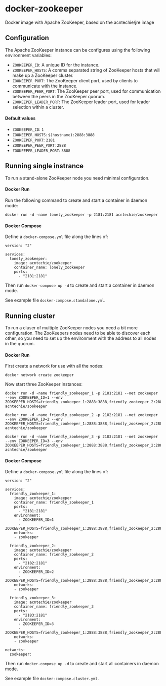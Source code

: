 # docker-zookeeper
Docker image with Apache ZooKeeper, based on the acntechie/jre image

## Configuration
The Apache ZooKeeper instance can be configures using the following environment variables:
* ```ZOOKEEPER_ID```: A unique ID for the instance.
* ```ZOOKEEPER_HOSTS```: A comma separated string of ZooKeeper hosts that will make up a ZooKeeper cluster.
* ```ZOOKEEPER_PORT```: The ZooKeeper client port, used by clients to communicate with the instance.
* ```ZOOKEEPER_PEER_PORT```: The ZooKeeper peer port, used for communication between the peers in the ZooKeeper quorum.
* ```ZOOKEEPER_LEADER_PORT```: The ZooKeeper leader port, used for leader selection within a cluster.

#### Default values
* ```ZOOKEEPER_ID```: ```1```
* ```ZOOKEEPER_HOSTS```: ```$(hostname):2888:3888```
* ```ZOOKEEPER_PORT```: ```2181```
* ```ZOOKEEPER_PEER_PORT```: ```2888```
* ```ZOOKEEPER_LEADER_PORT```: ```3888```

## Running single instrance
To run a stand-alone ZooKeeper node you need minimal configuration.

#### Docker Run
Run the following command to create and start a container in daemon mode:
```
docker run -d -name lonely_zookeeper -p 2181:2181 acntechie/zookeeper
```

#### Docker Compose
Define a ```docker-compose.yml``` file along the lines of:

```
version: "2"

services:
  lonely_zookeeper:
    image: acntechie/zookeeper
    container_name: lonely_zookeeper
    ports:
      - "2181:2181"
```

Then run ```docker-compose up -d``` to create and start a container in daemon mode.

See example file ```docker-compose.standalone.yml```.

## Running cluster
To run a cluser of multiple ZooKeeper nodes you need a bit more configuration.
The ZooKeepers nodes need to be able to discover each other, so you need to set up the environment with the address to all nodes in the quorum.

#### Docker Run
First create a network for use with all the nodes:
```
docker network create zookeeper
```

Now start three ZooKeeper instances:
```
docker run -d -name friendly_zookeeper_1 -p 2181:2181 --net zookeeper --env ZOOKEEPER_ID=1 --env ZOOKEEPER_HOSTS=friendly_zookeeper_1:2888:3888,friendly_zookeeper_2:2888:3888,friendly_zookeeper_3:2888:3888 acntechie/zookeeper
```

```
docker run -d -name friendly_zookeeper_2 -p 2182:2181 --net zookeeper --env ZOOKEEPER_ID=2 --env ZOOKEEPER_HOSTS=friendly_zookeeper_1:2888:3888,friendly_zookeeper_2:2888:3888,friendly_zookeeper_3:2888:3888 acntechie/zookeeper
```

```
docker run -d -name friendly_zookeeper_3 -p 2183:2181 --net zookeeper --env ZOOKEEPER_ID=3 --env ZOOKEEPER_HOSTS=friendly_zookeeper_1:2888:3888,friendly_zookeeper_2:2888:3888,friendly_zookeeper_3:2888:3888 acntechie/zookeeper
```

#### Docker Compose
Define a ```docker-compose.yml``` file along the lines of:

```
version: "2"

services:
  friendly_zookeeper_1:
    image: acntechie/zookeeper
    container_name: friendly_zookeeper_1
    ports:
      - "2181:2181"
    environment:
      - ZOOKEEPER_ID=1
      - ZOOKEEPER_HOSTS=friendly_zookeeper_1:2888:3888,friendly_zookeeper_2:2888:3888,friendly_zookeeper_3:2888:3888
    networks:
    - zookeeper

  friendly_zookeeper_2:
    image: acntechie/zookeeper
    container_name: friendly_zookeeper_2
    ports:
      - "2182:2181"
    environment:
      - ZOOKEEPER_ID=2
      - ZOOKEEPER_HOSTS=friendly_zookeeper_1:2888:3888,friendly_zookeeper_2:2888:3888,friendly_zookeeper_3:2888:3888
    networks:
    - zookeeper

  friendly_zookeeper_3:
    image: acntechie/zookeeper
    container_name: friendly_zookeeper_3
    ports:
      - "2183:2181"
    environment:
      - ZOOKEEPER_ID=3
      - ZOOKEEPER_HOSTS=friendly_zookeeper_1:2888:3888,friendly_zookeeper_2:2888:3888,friendly_zookeeper_3:2888:3888
    networks:
    - zookeeper

networks:
  zookeeper:

```

Then run ```docker-compose up -d``` to create and start all containers in daemon mode.

See example file ```docker-compose.cluster.yml```.
